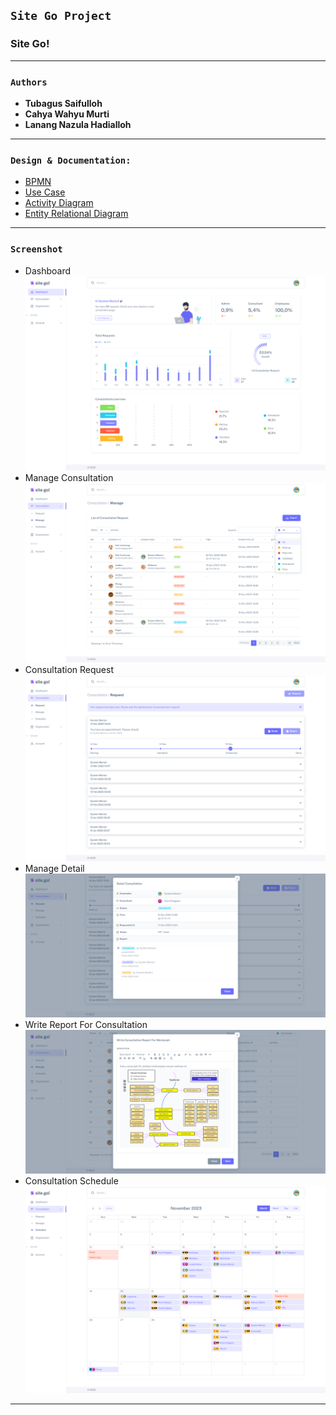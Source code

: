 ## **`Site Go Project`**

### Site Go!

---

### **`Authors`**

- **Tubagus Saifulloh**
- **Cahya Wahyu Murti**
- **Lanang Nazula Hadialloh**

---

### **`Design & Documentation:`**

- [BPMN](https://app.diagrams.net/#G11WQLGZt54efXHid6b68krrd6VVcQCM27)
- [Use Case](https://app.diagrams.net/#G11WQLGZt54efXHid6b68krrd6VVcQCM27#%7B%22pageId%22%3A%22oez3fiL_I-_lTLyWAk8Z%22%7D)
- [Activity Diagram](https://app.diagrams.net/#G11WQLGZt54efXHid6b68krrd6VVcQCM27#%7B%22pageId%22%3A%22S1JErGmJLuxWosppWdNy%22%7D)
- [Entity Relational Diagram](https://app.diagrams.net/#G11WQLGZt54efXHid6b68krrd6VVcQCM27#%7B%22pageId%22%3A%22CDbIBTd28J8RBdhSNawO%22%7D)

---


### **`Screenshot`**

- Dashboard
  ![Dasboard](/materials/ss/dashboard.png)
- Manage Consultation
  ![Dasboard](/materials/ss/consultation-manage.png)
- Consultation Request
  ![Dasboard](/materials/ss/consultation-request.png)
- Manage Detail
  ![Dasboard](/materials/ss/consultation-detail.png)
- Write Report For Consultation
  ![Dasboard](/materials/ss/consultation-write-note.png)
- Consultation Schedule
  ![Dasboard](/materials/ss/consultation-schedule.png)
---
